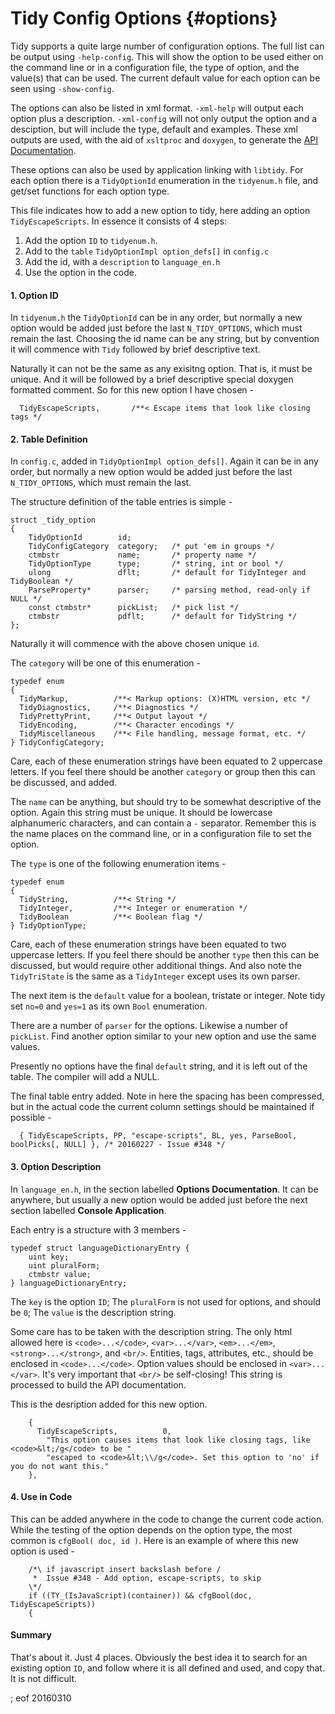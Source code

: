 # Tidy Config Options {#options}

Tidy supports a quite large number of configuration options. The full list can be output using `-help-config`. This will show the option to be used either on the command line or in a configuration file, the type of option, and the value(s) that can be used. The current default value for each option can be seen using `-show-config`.

The options can also be listed in xml format. `-xml-help` will output each option plus a description. `-xml-config` will not only output the option and a desciption, but will include the type, default and examples. These xml outputs are used, with the aid of `xsltproc` and `doxygen`, to generate the [API Documentation](http://api.html-tidy.org/).

These options can also be used by application linking with `libtidy`. For each option there is a `TidyOptionId` enumeration in the `tidyenum.h` file, and get/set functions for each option type.

This file indicates how to add a new option to tidy, here adding an option `TidyEscapeScripts`. In essence it consists of 4 steps:

 1. Add the option `ID` to `tidyenum.h`.
 2. Add to the `table` `TidyOptionImpl option_defs[]` in `config.c`
 3. Add the id, with a `description` to `language_en.h`
 4. Use the option in the code.
 
#### 1. Option ID

In `tidyenum.h` the `TidyOptionId` can be in any order, but normally a new option would be added just before the last `N_TIDY_OPTIONS`, which must remain the last. Choosing the id name can be any string, but by convention it will commence with `Tidy` followed by brief descriptive text.

Naturally it can not be the same as any exisitng option. That is, it must be unique. And it will be followed by a brief descriptive special doxygen formatted comment. So for this new option I have chosen -

```
  TidyEscapeScripts,       /**< Escape items that look like closing tags */
```

#### 2. Table Definition

In `config.c`, added in `TidyOptionImpl option_defs[]`. Again it can be in any order, but normally a new option would be added just before the last `N_TIDY_OPTIONS`, which must remain the last.

The structure definition of the table entries is simple -

```
struct _tidy_option
{
    TidyOptionId        id;
    TidyConfigCategory  category;   /* put 'em in groups */
    ctmbstr             name;       /* property name */
    TidyOptionType      type;       /* string, int or bool */
    ulong               dflt;       /* default for TidyInteger and TidyBoolean */
    ParseProperty*      parser;     /* parsing method, read-only if NULL */
    const ctmbstr*      pickList;   /* pick list */
    ctmbstr             pdflt;      /* default for TidyString */
};
```

Naturally it will commence with the above chosen unique `id`.

The `category` will be one of this enumeration -

```
typedef enum
{
  TidyMarkup,          /**< Markup options: (X)HTML version, etc */
  TidyDiagnostics,     /**< Diagnostics */
  TidyPrettyPrint,     /**< Output layout */
  TidyEncoding,        /**< Character encodings */
  TidyMiscellaneous    /**< File handling, message format, etc. */
} TidyConfigCategory;
```

Care, each of these enumeration strings have been equated to 2 uppercase letters. If you feel there should be another `category` or group then this can be discussed, and added.

The `name` can be anything, but should try to be somewhat descriptive of the option. Again this string must be unique. It should be lowercase alphanumeric characters, and can contain a `-` separator. Remember this is the name places on the command line, or in a configuration file to set the option.

The `type` is one of the following enumeration items -

```
typedef enum
{
  TidyString,          /**< String */
  TidyInteger,         /**< Integer or enumeration */
  TidyBoolean          /**< Boolean flag */
} TidyOptionType;
```

Care, each of these enumeration strings have been equated to two uppercase letters. If you feel there should be another `type` then this can be discussed, but would require other additional things. And also note the `TidyTriState` is the same as a `TidyInteger` except uses its own parser.

The next item is the `default` value for a boolean, tristate or integer. Note tidy set `no=0` and `yes=1` as its own `Bool` enumeration.

There are a number of `parser` for the options. Likewise a number of `pickList`. Find another option similar to your new option and use the same values.

Presently no options have the final `default` string, and it is left out of the table. The compiler will add a NULL.

The final table entry added. Note in here the spacing has been compressed, but in the actual code the current column settings should be maintained if possible -

```
  { TidyEscapeScripts, PP, "escape-scripts", BL, yes, ParseBool, boolPicks[, NULL] }, /* 20160227 - Issue #348 */
```

#### 3. Option Description

In `language_en.h`, in the section labelled **Options Documentation**. It can be anywhere, but usually a new option would be added just before the next section labelled **Console Application**.

Each entry is a structure with 3 members -
```
typedef struct languageDictionaryEntry {
    uint key;
    uint pluralForm;
    ctmbstr value;
} languageDictionaryEntry;
```

The `key` is the option `ID`; The `pluralForm` is not used for options, and should be `0`; The `value` is the description string.

Some care has to be taken with the description string. The only html allowed here is `<code>...</code>`, `<var>...</var>`, `<em>...</em>`, `<strong>...</strong>`, and `<br/>`. Entities, tags, attributes, etc., should be enclosed in `<code>...</code>`. Option values should be enclosed in `<var>...</var>`. It's very important that `<br/>` be self-closing! This string is processed to build the API documentation.

This is the desription added for this new option.

```
    {
      TidyEscapeScripts,          0,
        "This option causes items that look like closing tags, like <code>&lt;/g</code> to be "
        "escaped to <code>&lt;\\/g</code>. Set this option to 'no' if you do not want this."
    },
```

#### 4. Use in Code

This can be added anywhere in the code to change the current code action. While the testing of the option depends on the option type, the most common is `cfgBool( doc, id )`. Here is an example of where this new option is used -

```
    /*\ if javascript insert backslash before / 
     *  Issue #348 - Add option, escape-scripts, to skip
    \*/
    if ((TY_(IsJavaScript)(container)) && cfgBool(doc, TidyEscapeScripts))
    {
```

#### Summary

That's about it. Just 4 places. Obviously the best idea it to search for an existing option `ID`, and follow where it is all defined and used, and copy that. It is not difficult.

; eof 20160310
